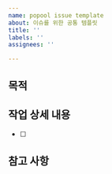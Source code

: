 ```yaml
---
name: popool issue template
about: 이슈를 위한 공통 템플릿
title: ''
labels: ''
assignees: ''

---
```


## 목적
>
## 작업 상세 내용
- [ ]
## 참고 사항
